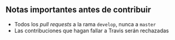 ## Notas importantes antes de contribuir

  - Todos los *pull requests* a la rama `develop`, nunca a `master`
  - Las contribuciones que hagan fallar a Travis serán rechazadas
